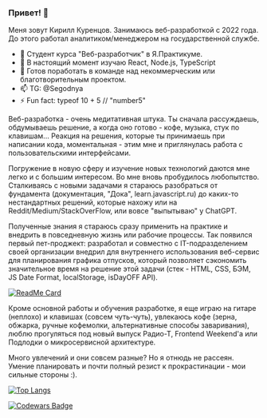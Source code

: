 ### Привет! 👋

Меня зовут Кирилл Куренцов. Занимаюсь веб-разработкой с 2022 года. До этого работал аналитиком/менеджером на государственной службе.

- 🔭 Студент курса "Веб-разработчик" в Я.Практикуме.
- 🌱 В настоящий момент изучаю React, Node.js, TypeScript
- 👯 Готов поработать в команде над некоммерческим или благотворительным проектом.
- 📫 TG: @Segodnya
- ⚡ Fun fact: typeof 10 + 5 // "number5"

Веб-разработка - очень медитативная штука. Ты сначала рассуждаешь, обдумываешь решение, а когда оно готово - кофе, музыка, стук по клавишам... Реакция на решения, которые ты принимаешь при написании кода, моментальная - этим мне и приглянулась работа с пользовательскими интерфейсами.

Погружение в новую сферу и изучение новых технологий даются мне легко и с большим интересом. Во мне вновь пробудилось любопытство. Сталкиваясь с новыми задачами я стараюсь разобраться от фундамента (документация, "Дока", learn.javascript.ru) до каких-то нестандартных решений, которые нахожу или на Reddit/Medium/StackOverFlow, или вовсе "выпытываю" у ChatGPT.

Полученные знания я стараюсь сразу применить на практике и внедрить в повседневную жизнь или рабочие процессы. Так появился первый пет-проджект: разработал и совместно с IT-подразделением своей организации внедрил для внутреннего использования веб-сервис для планирования графика отпусков, который позволяет сэкономить значительное время на решение этой задачи (стек - HTML, CSS, БЭМ, JS Date Format, localStorage, isDayOFF API).

[![ReadMe Card](https://github-readme-stats.vercel.app/api/pin/?username=segodnya&repo=vacation-calendar&theme=transparent)](https://github.com/segodnya/vacation-calendar)

Кроме основной работы и обучения разработке, я еще играю на гитаре (неплохо) и клавишах (совсем чуть-чуть), увлекаюсь кофе (зерна, обжарка, ручные кофемолки, альтернативные способы заваривания), люблю прогуляться под новый выпуск Радио-Т, Frontend Weekend'a или Подлодки о микросервисной архитектуре.

Много увлечений и они совсем разные? Но я отнюдь не рассеян. Умение планировать и почти полный резист к прокрастинации - мои сильные стороны :).

[![Top Langs](https://github-readme-stats.vercel.app/api/top-langs/?username=segodnya&layout=compact&hide=Jupyter+Notebook&hide_progress=true&theme=transparent&hide_border=true)](https://github.com/anuraghazra/github-readme-stats)

[![Codewars Badge](https://www.codewars.com/users/Segodnya/badges/large)](https://www.codewars.com/users/Segodnya)


